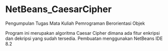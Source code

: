 # NetBeans_CaesarCipher
Pengumpulan Tugas Mata Kuliah Pemrograman Berorientasi Objek

Program ini merupakan algoritma Caesar Cipher dimana ada fitur enkripsi dan dekripsi yang sudah tersedia.
Pembuatan menggunakan NetBeans IDE 8.2
